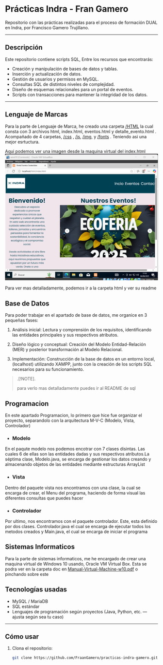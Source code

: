 # Prácticas Indra - Fran Gamero

Repositorio con las prácticas realizadas para el proceso de formación DUAL en Indra, por Francisco Gamero Trujillano.

---

## Descripción

Este repositorio contiene scripts SQL, 
Entre los recursos que encontrarás:

- Creación y manipulación de bases de datos y tablas.
- Inserción y actualización de datos.
- Gestión de usuarios y permisos en MySQL.
- Consultas SQL de distintos niveles de complejidad.
- Diseño de esquemas relacionales para un portal de eventos.
- Scripts con transacciones para mantener la integridad de los datos.

---

## Lenguaje de Marcas

Para la parte de Lenguaje de Marca, he creado una carpeta [/HTML](html) la cual consta con 3 archivos html, index.html, eventos.html y detalle_evento.html . Acompañado de 4 carpetas, [/css](html/css) , [/js](html/js), [/img](html/img), y [/fonts](html/fonts) . Teniendo asi una mejor esrtuctura.

Aqui podemos ver una imagen desde la maquina virtual del index.html
![foto index](img/image4.png)

Para ver mas detalladamente, podemos ir a la carpeta html y ver su readme

## Base de Datos

Para poder trabajar en el apartado de base de datos, me organice en 3 pequeñas fases:

1) Análisis inicial: Lectura y comprensión de los requisitos, identificando las entidades principales y sus respectivos atributos.

2) Diseño lógico y conceptual: Creación del Modelo Entidad-Relación (MER) y posterior transformación al Modelo Relacional.

3) Implementación: Construcción de la base de datos en un entorno local,(localhost) utilizando XAMPP, junto con la creación de los scripts SQL necesarios para su funcionamiento.

> .[!NOTE]. 
>
> para verlo mas detalladamente puedes ir al README de sql




## Programacion

En este apartado Programacion, lo primero que hice fue organizar el proyecto, separandolo con la arquitectura M-V-C (Modelo, Vista, Controlador) 

- ### Modelo
En el paqute modelo nos podemos encotrar con 7 clases disintas. Las cuales 6 de ellas son las entidades dadas y sus respectivos atributos.La séptima clase, Modelo.java, se encarga de gestionar los datos creando y almacenando objetos de las entidades mediante estructuras ArrayList

- ### Vista

Dentro del paquete vista nos encontramos con una clase, la cual se encarga de crear, el Menu del programa, haciendo de forma visual las diferentes consultas que puedes hacer

- ### Controlador

Por ultimo, nos encontramos con el paquete controlador. Este, esta definido por dos clases. Controlador.java el cual se encarga de ejecutar todos los metodos creados y Main.java, el cual se encarga de iniciar el programa


## Sistemas Informaticos

Para la parte de sistemas informaticos, me he encargado de crear una maquina virtual de Windows 10 usando, Oracle VM Virtual Box. Esta se podra ver en la carpeta doc en [Manual-Virtual-Machine-w10.pdf](doc/Manual-Virtual-Machine-w10.pdf) o pinchando sobre este



 




## Tecnologías usadas

- MySQL / MariaDB
- SQL estándar
- Lenguajes de programación según proyectos (Java, Python, etc. — ajusta según sea tu caso)

---

## Cómo usar

1. Clona el repositorio:

   ```bash
   git clone https://github.com/FraanGamero/practicas-indra-gamero.git
